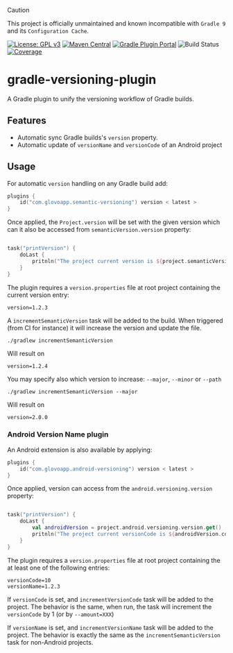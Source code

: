 > [!CAUTION]
> This project is officially unmaintained and known incompatible with `Gradle 9` and its `Configuration Cache`.

[![License: GPL v3](https://img.shields.io/badge/License-GPLv3-blue.svg)](./LICENSE)
[![Maven Central](https://img.shields.io/maven-central/v/com.glovoapp.gradle/versioning)](https://search.maven.org/artifact/com.glovoapp.gradle/versioning)
[![Gradle Plugin Portal](https://img.shields.io/gradle-plugin-portal/v/com.glovoapp.semantic-versioning)](https://plugins.gradle.org/plugin/com.glovoapp.semantic-versioning)
![Build Status](https://github.com/Glovo/gradle-versioning-plugin/actions/workflows/build.yaml/badge.svg)
[![Coverage](https://sonarcloud.io/api/project_badges/measure?project=Glovo_gradle-versioning-plugin&metric=coverage&token=6b5b2b8c32bc6be61f60223590e3d1be371ac0fb)](https://sonarcloud.io/dashboard?id=Glovo_gradle-versioning-plugin)
# gradle-versioning-plugin

A Gradle plugin to unify the versioning workflow of Gradle builds.

## Features

- Automatic sync Gradle builds's `version` property.
- Automatic update of `versionName` and `versionCode` of an Android project

## Usage

For automatic `version` handling on any Gradle build add:

```kotlin
plugins {
    id("com.glovoapp.semantic-versioning") version < latest >
}
```

Once applied, the `Project.version` will be set with the given version 
which can it also be accessed from `semanticVersion.version` property:
```kotlin

task("printVersion") {
    doLast {
        pritnln("The project current version is ${project.semanticVersion.version.get()}")
    }
}
```

The plugin requires a `version.properties` file at root project containing the current version entry:
```properties
version=1.2.3
```

A `incrementSemanticVersion` task will be added to the build. When triggered (from CI for instance) it will increase the
version and update the file.

```shell
./gradlew incrementSemanticVersion
```

Will result on

```properties
version=1.2.4
```

You may specify also which version to increase: `--major`, `--minor` or `--path`

```shell
./gradlew incrementSemanticVersion --major
```

Will result on

```properties
version=2.0.0
```

### Android Version Name plugin

An Android extension is also available by applying:

```kotlin
plugins {
    id("com.glovoapp.android-versioning") version < latest >
}
```

Once applied, version can access from the `android.versioning.version` property:
```kotlin

task("printVersion") {
    doLast {
        val androidVersion = project.android.versioning.version.get()
        pritnln("The project current versionCode is ${androidVersion.code} and name is ${androidVersion.name}")
    }
}
```

The plugin requires a `version.properties` file at root project containing the at least one of the following entries:
```properties
versionCode=10
versionName=1.2.3
```

If `versionCode` is set, and `incrementVersionCode` task will be added to the project.
The behavior is the same, when run, the task will increment the `versionCode` by 1 (or by `--amount=XXX`)

If `versionName` is set, and `incrementVersionName` task will be added to the project.
The behavior is exactly the same as the `incrementSemanticVersion` task for non-Android projects.
